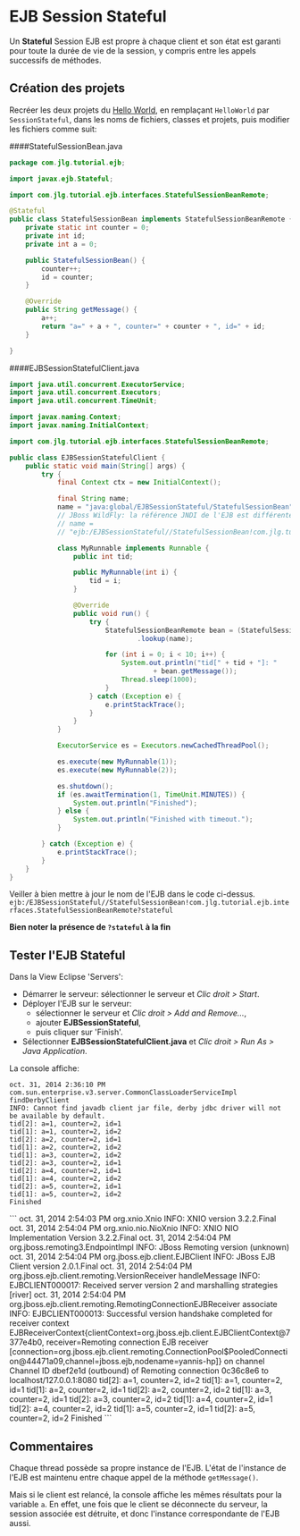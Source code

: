 EJB Session Stateful
========================

Un **Stateful** Session EJB est propre à chaque client et son état est garanti
pour toute la durée de vie de la session, y compris entre les appels successifs
de méthodes.

Création des projets
--------------------

Recréer les deux projets du
[Hello World]({{url('/cours/java_ee/01_ejb_hello_world')}}),
en remplaçant `HelloWorld` par `SessionStateful`, dans les noms de fichiers,
classes et projets, puis modifier les fichiers comme suit:

####StatefulSessionBean.java
```java
package com.jlg.tutorial.ejb;

import javax.ejb.Stateful;

import com.jlg.tutorial.ejb.interfaces.StatefulSessionBeanRemote;

@Stateful
public class StatefulSessionBean implements StatefulSessionBeanRemote {
	private static int counter = 0;
	private int id;
	private int a = 0;

	public StatefulSessionBean() {
		counter++;
		id = counter;
	}

	@Override
	public String getMessage() {
		a++;
		return "a=" + a + ", counter=" + counter + ", id=" + id;
	}

}

```

####EJBSessionStatefulClient.java
```java
import java.util.concurrent.ExecutorService;
import java.util.concurrent.Executors;
import java.util.concurrent.TimeUnit;

import javax.naming.Context;
import javax.naming.InitialContext;

import com.jlg.tutorial.ejb.interfaces.StatefulSessionBeanRemote;

public class EJBSessionStatefulClient {
	public static void main(String[] args) {
		try {
			final Context ctx = new InitialContext();

			final String name;
			name = "java:global/EJBSessionStateful/StatefulSessionBean";
			// JBoss WildFly: la référence JNDI de l'EJB est différente
			// name =
			// "ejb:/EJBSessionStateful//StatefulSessionBean!com.jlg.tutorial.ejb.interfaces.StatefulSessionBeanRemote?stateful";

			class MyRunnable implements Runnable {
				public int tid;

				public MyRunnable(int i) {
					tid = i;
				}

				@Override
				public void run() {
					try {
						StatefulSessionBeanRemote bean = (StatefulSessionBeanRemote) ctx
								.lookup(name);

						for (int i = 0; i < 10; i++) {
							System.out.println("tid[" + tid + "]: "
									+ bean.getMessage());
							Thread.sleep(1000);
						}
					} catch (Exception e) {
						e.printStackTrace();
					}
				}
			}

			ExecutorService es = Executors.newCachedThreadPool();

			es.execute(new MyRunnable(1));
			es.execute(new MyRunnable(2));

			es.shutdown();
			if (es.awaitTermination(1, TimeUnit.MINUTES)) {
				System.out.println("Finished");
			} else {
				System.out.println("Finished with timeout.");
			}

		} catch (Exception e) {
			e.printStackTrace();
		}
	}
}

```
<jboss>

Veiller à bien mettre à jour le nom de l'EJB dans le code ci-dessus.
`ejb:/EJBSessionStateful//StatefulSessionBean!com.jlg.tutorial.ejb.interfaces.StatefulSessionBeanRemote?stateful`

<warning/> **Bien noter la présence de `?stateful` à la fin**

</jboss>

Tester l'EJB Stateful
---------------------

Dans la View Eclipse 'Servers':

- Démarrer le serveur: sélectionner le serveur et *Clic droit > Start*.
- Déployer l'EJB sur le serveur:
	- sélectionner le serveur et *Clic droit > Add and Remove...*,
	- ajouter **EJBSessionStateful**,
	- puis cliquer sur 'Finish'.
- Sélectionner **EJBSessionStatefulClient.java** et
  *Clic droit > Run As > Java Application*.

La console affiche:

```
oct. 31, 2014 2:36:10 PM com.sun.enterprise.v3.server.CommonClassLoaderServiceImpl findDerbyClient
INFO: Cannot find javadb client jar file, derby jdbc driver will not be available by default.
tid[2]: a=1, counter=2, id=1
tid[1]: a=1, counter=2, id=2
tid[2]: a=2, counter=2, id=1
tid[1]: a=2, counter=2, id=2
tid[1]: a=3, counter=2, id=2
tid[2]: a=3, counter=2, id=1
tid[2]: a=4, counter=2, id=1
tid[1]: a=4, counter=2, id=2
tid[2]: a=5, counter=2, id=1
tid[1]: a=5, counter=2, id=2
Finished
```

<jboss>
```
oct. 31, 2014 2:54:03 PM org.xnio.Xnio <clinit>
INFO: XNIO version 3.2.2.Final
oct. 31, 2014 2:54:04 PM org.xnio.nio.NioXnio <clinit>
INFO: XNIO NIO Implementation Version 3.2.2.Final
oct. 31, 2014 2:54:04 PM org.jboss.remoting3.EndpointImpl <clinit>
INFO: JBoss Remoting version (unknown)
oct. 31, 2014 2:54:04 PM org.jboss.ejb.client.EJBClient <clinit>
INFO: JBoss EJB Client version 2.0.1.Final
oct. 31, 2014 2:54:04 PM org.jboss.ejb.client.remoting.VersionReceiver handleMessage
INFO: EJBCLIENT000017: Received server version 2 and marshalling strategies [river]
oct. 31, 2014 2:54:04 PM org.jboss.ejb.client.remoting.RemotingConnectionEJBReceiver associate
INFO: EJBCLIENT000013: Successful version handshake completed for receiver context EJBReceiverContext{clientContext=org.jboss.ejb.client.EJBClientContext@7377e4b0, receiver=Remoting connection EJB receiver [connection=org.jboss.ejb.client.remoting.ConnectionPool$PooledConnection@44471a09,channel=jboss.ejb,nodename=yannis-hp]} on channel Channel ID dbef2e1d (outbound) of Remoting connection 0c36c8e6 to localhost/127.0.0.1:8080
tid[2]: a=1, counter=2, id=2
tid[1]: a=1, counter=2, id=1
tid[1]: a=2, counter=2, id=1
tid[2]: a=2, counter=2, id=2
tid[1]: a=3, counter=2, id=1
tid[2]: a=3, counter=2, id=2
tid[1]: a=4, counter=2, id=1
tid[2]: a=4, counter=2, id=2
tid[1]: a=5, counter=2, id=1
tid[2]: a=5, counter=2, id=2
Finished
```
</jboss>

Commentaires
------------

Chaque thread possède sa propre instance de l'EJB. L'état de l'instance de l'EJB
est maintenu entre chaque appel de la méthode `getMessage()`.

Mais si le client est relancé, la console affiche les mêmes résultats pour la
variable `a`. En effet, une fois que le client se déconnecte du serveur, la
session associée est détruite, et donc l'instance correspondante de l'EJB aussi.